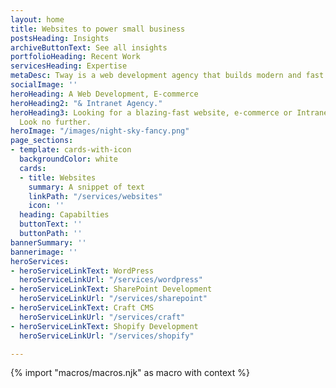 ```yaml
---
layout: home
title: Websites to power small business
postsHeading: Insights
archiveButtonText: See all insights
portfolioHeading: Recent Work
servicesHeading: Expertise
metaDesc: Tway is a web development agency that builds modern and fast websites.
socialImage: ''
heroHeading: A Web Development, E-commerce
heroHeading2: "& Intranet Agency."
heroHeading3: Looking for a blazing-fast website, e-commerce or Intranet solution?
  Look no further.
heroImage: "/images/night-sky-fancy.png"
page_sections:
- template: cards-with-icon
  backgroundColor: white
  cards:
  - title: Websites
    summary: A snippet of text
    linkPath: "/services/websites"
    icon: ''
  heading: Capabilties
  buttonText: ''
  buttonPath: ''
bannerSummary: ''
bannerimage: ''
heroServices:
- heroServiceLinkText: WordPress
  heroServiceLinkUrl: "/services/wordpress"
- heroServiceLinkText: SharePoint Development
  heroServiceLinkUrl: "/services/sharepoint"
- heroServiceLinkText: Craft CMS
  heroServiceLinkUrl: "/services/craft"
- heroServiceLinkText: Shopify Development
  heroServiceLinkUrl: "/services/shopify"

---
```

<!-- do not delete -->
{% import "macros/macros.njk" as macro with context %}
<!-- do not delete -->